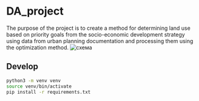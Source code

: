 # DA_project
The purpose of the project is to create a method for determining land use based on priority goals from the socio-economic development strategy using data from urban planning documentation and processing them using the optimization method.
![схема](https://github.com/user-attachments/assets/bef24466-c41d-41a2-9598-f58fb425c79d)

## Develop

```bash
python3 -m venv venv
source venv/bin/activate
pip install -r requirements.txt
```
